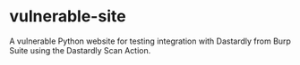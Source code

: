 # vulnerable-site
A vulnerable Python website for testing integration with Dastardly from Burp Suite using the Dastardly Scan Action.
